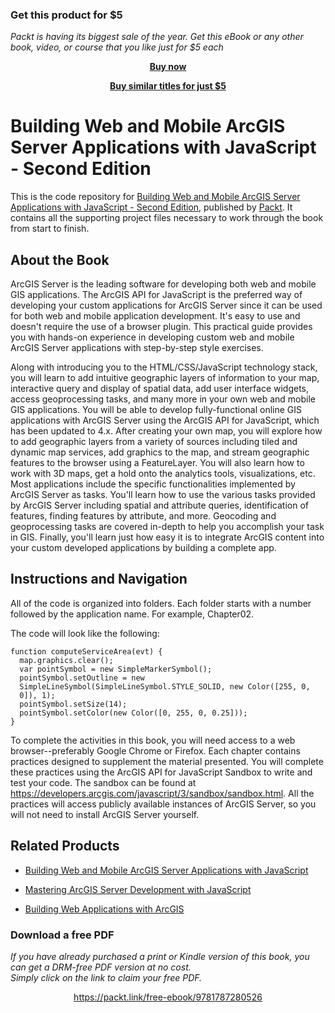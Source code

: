 
### Get this product for $5

<i>Packt is having its biggest sale of the year. Get this eBook or any other book, video, or course that you like just for $5 each</i>


<b><p align='center'>[Buy now](https://packt.link/9781787280526)</p></b>


<b><p align='center'>[Buy similar titles for just $5](https://subscription.packtpub.com/search)</p></b>


# Building Web and Mobile ArcGIS Server Applications with JavaScript - Second Edition
This is the code repository for [Building Web and Mobile ArcGIS Server Applications with JavaScript - Second Edition](https://www.packtpub.com/application-development/building-web-and-mobile-arcgis-server-applications-javascript-second-edition?utm_source=github&utm_medium=repository&utm_campaign=9781787280526), published by [Packt](https://www.packtpub.com/?utm_source=github). It contains all the supporting project files necessary to work through the book from start to finish.
## About the Book
ArcGIS Server is the leading software for developing both web and mobile GIS applications. The ArcGIS API for JavaScript is the preferred way of developing your custom applications for ArcGIS Server since it can be used for both web and mobile application development. It's easy to use and doesn't require the use of a browser plugin. This practical guide provides you with hands-on experience in developing custom web and mobile ArcGIS Server applications with step-by-step style exercises.

Along with introducing you to the HTML/CSS/JavaScript technology stack, you will learn to add intuitive geographic layers of information to your map, interactive query and display of spatial data, add user interface widgets, access geoprocessing tasks, and many more in your own web and mobile GIS applications. You will be able to develop fully-functional online GIS applications with ArcGIS Server using the ArcGIS API for JavaScript, which has been updated to 4.x. After creating your own map, you will explore how to add geographic layers from a variety of sources including tiled and dynamic map services, add graphics to the map, and stream geographic features to the browser using a FeatureLayer. You will also learn how to work with 3D maps, get a hold onto the analytics tools, visualizations, etc. Most applications include the specific functionalities implemented by ArcGIS Server as tasks. You'll learn how to use the various tasks provided by ArcGIS Server including spatial and attribute queries, identification of features, finding features by attribute, and more. Geocoding and geoprocessing tasks are covered in-depth to help you accomplish your task in GIS. Finally, you'll learn just how easy it is to integrate ArcGIS content into your custom developed applications by building a complete app.
## Instructions and Navigation
All of the code is organized into folders. Each folder starts with a number followed by the application name. For example, Chapter02.



The code will look like the following:
```
function computeServiceArea(evt) {
  map.graphics.clear();
  var pointSymbol = new SimpleMarkerSymbol();
  pointSymbol.setOutline = new 
  SimpleLineSymbol(SimpleLineSymbol.STYLE_SOLID, new Color([255, 0, 
  0]), 1);
  pointSymbol.setSize(14);
  pointSymbol.setColor(new Color([0, 255, 0, 0.25]));      
}
```

To complete the activities in this book, you will need access to a web browser--preferably Google Chrome or Firefox. Each chapter contains practices designed to supplement the material presented. You will complete these practices using the ArcGIS API for JavaScript Sandbox to write and test your code. The sandbox can be found at https://developers.arcgis.com/javascript/3/sandbox/sandbox.html. All the practices will access publicly available instances of ArcGIS Server, so you will not need to install ArcGIS Server yourself.

## Related Products
* [Building Web and Mobile ArcGIS Server Applications with JavaScript](https://www.packtpub.com/application-development/building-web-and-mobile-arcgis-server-applications-javascript?utm_source=github&utm_medium=repository&utm_campaign=9781849697965)

* [Mastering ArcGIS Server Development with JavaScript](https://www.packtpub.com/application-development/mastering-arcgis-server-development-javascript?utm_source=github&utm_medium=repository&utm_campaign=9781784396459)

* [Building Web Applications with ArcGIS](https://www.packtpub.com/application-development/building-web-applications-arcgis?utm_source=github&utm_medium=repository&utm_campaign=9781783552955)
### Download a free PDF

 <i>If you have already purchased a print or Kindle version of this book, you can get a DRM-free PDF version at no cost.<br>Simply click on the link to claim your free PDF.</i>
<p align="center"> <a href="https://packt.link/free-ebook/9781787280526">https://packt.link/free-ebook/9781787280526 </a> </p>